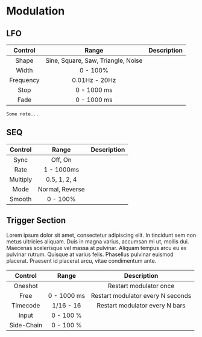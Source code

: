 # Modulation

## LFO

|  Control  |               Range                | Description |
| :-------: | :--------------------------------: | :---------: |
|   Shape   | Sine, Square, Saw, Triangle, Noise |             |
|   Width   |              0 - 100%              |             |
| Frequency |           0.01Hz - 20Hz            |             |
|   Stop    |            0 - 1000 ms             |             |
|   Fade    |            0 - 1000 ms             |             |

```{note}
Some note...
```

## SEQ

| Control  |      Range      | Description |
| :------: | :-------------: | :---------: |
|   Sync   |     Off, On     |             |
|   Rate   |   1 - 1000ms    |             |
| Multiply |  0.5, 1, 2, 4   |             |
|   Mode   | Normal, Reverse |             |
|  Smooth  |    0 - 100%     |             |

## Trigger Section

Lorem ipsum dolor sit amet, consectetur adipiscing elit. In tincidunt sem non metus ultricies aliquam. Duis in magna varius, accumsan mi ut, mollis dui. Maecenas scelerisque vel massa at pulvinar. Aliquam tempus arcu eu ex pulvinar rutrum. Quisque at varius felis. Phasellus pulvinar euismod placerat. Praesent id placerat arcu, vitae condimentum ante.

|  Control   |    Range    |            Description            |
| :--------: | :---------: | :-------------------------------: |
|  Oneshot   |             |      Restart modulator once       |
|    Free    | 0 - 1000 ms | Restart modulator every N seconds |
|  Timecode  |  1/16 - 16  |  Restart modulator every N bars   |
|   Input    |  0 - 100 %  |                                   |
| Side-Chain |  0 - 100 %  |                                   |
